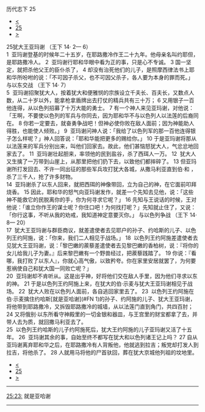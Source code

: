 ﻿





 历代志下 25




* [<](bible/2CH24.md)
* [25](bible/2CH.md)
* [>](bible/2CH26.md)



 
25犹大王亚玛谢 （王下
14·
2—
6）  
1  亚玛谢登基的时候年二十五岁，在耶路撒冷作王二十九年。他母亲名叫约耶但，是耶路撒冷人。 
2  亚玛谢行耶和华眼中看为正的事，只是心不专诚。 
3 国一坚定，就把杀他父王的臣仆杀了， 
4 却没有治死他们的儿子，是照摩西律法书上耶和华所吩咐的说：「不可因子杀父，也不可因父杀子，各人要为本身的罪而死。」 与以东交战 （王下
14·
7）  
5  亚玛谢招聚犹大人，按着犹大和便雅悯的宗族设立千夫长、百夫长，又数点人数，从二十岁以外，能拿枪拿盾牌出去打仗的精兵共有三十万； 
6 又用银子一百他连得，从以色列招募了十万大能的勇士。 
7 有一个神人来见亚玛谢，对他说：「王啊，不要使以色列的军兵与你同去，因为耶和华不与以色列人以法莲的后裔同在。 
8 你若一定要去，就奋勇争战吧！但神必使你败在敌人面前；因为神能助人得胜，也能使人倾败。」 
9  亚玛谢问神人说：「我给了以色列军的那一百他连得银子怎么样呢？」神人回答说：「耶和华能把更多的赐给你。」 
10 于是亚玛谢将那从以法莲来的军兵分别出来，叫他们回家去。故此，他们甚恼怒犹大人，气忿忿地回家去了。 
11  亚玛谢壮起胆来，率领他的民到盐谷，杀了西珥人一万。 
12  犹大人又生擒了一万带到山崖上，从那里把他们扔下去，以致他们都摔碎了。 
13 但亚玛谢所打发回去、不许一同出征的那些军兵攻打犹大各城，从撒马利亚直到伯·和 ，杀了三千人，抢了许多财物。  
14  亚玛谢杀了以东人回来，就把西珥的神像带回，立为自己的神，在它面前叩拜烧香。 
15 因此，耶和华的怒气向亚玛谢发作，就差一个先知去见他，说：「这些神不能救它的民脱离你的手，你为何寻求它呢？」 
16 先知与王说话的时候，王对他说：「谁立你作王的谋士呢？你住口吧！为何找打呢？」先知就止住了，又说：「你行这事，不听从我的劝戒，我知道神定意要灭你。」 与以色列争战 （王下
14·
8—
20）  
17  犹大王亚玛谢与群臣商议，就差遣使者去见耶户的孙子、约哈斯的儿子、以色列王约阿施，说：「你来，我们二人相见于战场。」 
18  以色列王约阿施差遣使者去见犹大王亚玛谢，说：「黎巴嫩的蒺藜差遣使者去见黎巴嫩的香柏树，说：『将你的女儿给我儿子为妻。』后来黎巴嫩有一个野兽经过，把蒺藜践踏了。 
19 你说：『看哪，我打败了以东人』，你就心高气傲，以致矜夸。你在家里安居就罢了，为何要惹祸使自己和犹大国一同败亡呢？」  
20  亚玛谢却不肯听从。这是出乎神，好将他们交在敌人手里，因为他们寻求以东的神。 
21 于是以色列王约阿施上来，在犹大的伯·示麦与犹大王亚玛谢相见于战场。 
22  犹大人败在以色列人面前，各自逃回家里去了。 
23  以色列王约阿施在伯·示麦擒住约哈斯[就是亚哈谢](#FN
1)的孙子、约阿施的儿子、犹大王亚玛谢，将他带到耶路撒冷，又拆毁耶路撒冷的城墙，从以法莲门直到角门，共四百肘； 
24 又将俄别·以东所看守神殿里的一切金银和器皿，与王宫里的财宝都拿了去，并带人去为质，就回撒马利亚去了。  
25  以色列王约哈斯的儿子约阿施死后，犹大王约阿施的儿子亚玛谢又活了十五年。 
26  亚玛谢其余的事，自始至终不都写在犹大和以色列诸王记上吗？ 
27 自从亚玛谢离弃耶和华之后，在耶路撒冷有人背叛他，他就逃到拉吉；叛党却打发人到拉吉，将他杀了。 
28 人就用马将他的尸首驮回，葬在犹大京城他列祖的坟地里。 
* [<](bible/2CH24.md)
* [25](bible/2CH.md)
* [>](bible/2CH26.md)





---


[25:23:](#V23)
就是亚哈谢




---









